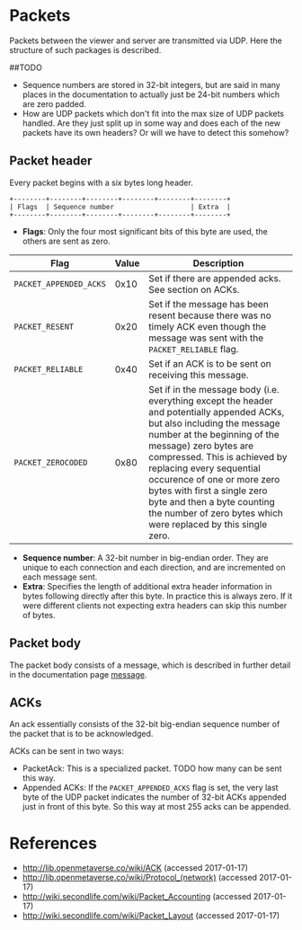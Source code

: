 # Packets
Packets between the viewer and server are transmitted via UDP.
Here the structure of such packages is described.

##TODO
* Sequence numbers are stored in 32-bit integers, but are said in many places in the documentation to actually just be 24-bit numbers which are zero padded.
* How are UDP packets which don't fit into the max size of UDP packets handled. Are they just split up in some way and does each of the new packets have its
  own headers? Or will we have to detect this somehow?

## Packet header
Every packet begins with a six bytes long header.

```
+--------+--------+--------+--------+--------+--------+
| Flags  | Sequence number                   | Extra  |
+--------+--------+--------+--------+--------+--------+
```

* **Flags**: Only the four most significant bits of this byte are used, the others are sent as zero.

| Flag                | Value       | Description |
|---------------------|-------------|-------------|
| `PACKET_APPENDED_ACKS` | 0x10        | Set if there are appended acks. See section on ACKs. |
| `PACKET_RESENT`        | 0x20        | Set if the message has been resent because there was no timely ACK even though the message was sent with the `PACKET_RELIABLE` flag. |
| `PACKET_RELIABLE`      | 0x40        | Set if an ACK is to be sent on receiving this message. |
| `PACKET_ZEROCODED`     | 0x80        | Set if in the message body (i.e. everything except the header and potentially appended ACKs, but also including the message number at the beginning of the message) zero bytes are compressed. This is achieved by replacing every sequential occurence of one or more zero bytes with first a single zero byte and then a byte counting the number of zero bytes which were replaced by this single zero. |

* **Sequence number**: A 32-bit number in big-endian order. They are unique to each connection and each direction, and are incremented on each message sent.
* **Extra**: Specifies the length of additional extra header information in bytes following directly after this byte. In practice this is always zero. If it were different clients not expecting extra headers can skip this number of bytes.

## Packet body
The packet body consists of a message, which is described in further detail in the documentation page [message](message.md).

## ACKs
An ack essentially consists of the 32-bit big-endian sequence number of the packet that is to be acknowledged.

ACKs can be sent in two ways:
* PacketAck: This is a specialized packet. TODO how many can be sent this way.
* Appended ACKs: If the `PACKET_APPENDED_ACKS` flag is set, the very last byte of the UDP packet indicates the number of 32-bit ACKs appended just in front of this byte. So this way at most 255 acks can be appended.

# References
* http://lib.openmetaverse.co/wiki/ACK (accessed 2017-01-17)
* http://lib.openmetaverse.co/wiki/Protocol_(network) (accessed 2017-01-17)
* http://wiki.secondlife.com/wiki/Packet_Accounting (accessed 2017-01-17)
* http://wiki.secondlife.com/wiki/Packet_Layout (accessed 2017-01-17)

